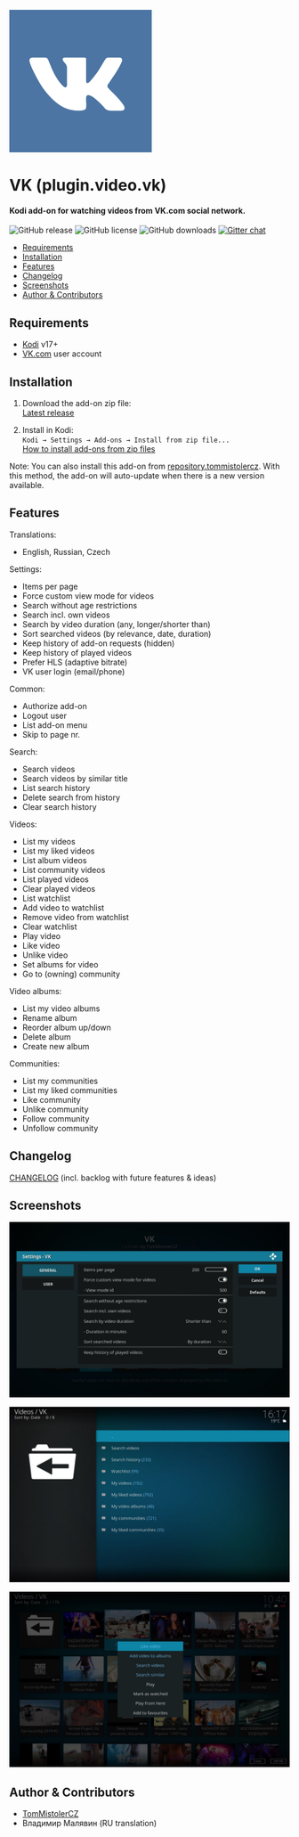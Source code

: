![Add-on icon](resources/icon.png)

# VK (plugin.video.vk)

#### Kodi add-on for watching videos from VK.com social network.

![GitHub release](https://img.shields.io/github/release/tommistolercz/plugin.video.vk.svg) 
![GitHub license](https://img.shields.io/github/license/tommistolercz/plugin.video.vk.svg) 
![GitHub downloads](https://img.shields.io/github/downloads/tommistolercz/plugin.video.vk/total.svg) 
[![Gitter chat](https://img.shields.io/gitter/room/plugin-video-vk/chat.svg)](https://gitter.im/plugin-video-vk/chat) 

- [Requirements](#requirements)
- [Installation](#installation)
- [Features](#features)
- [Changelog](#changelog)
- [Screenshots](#screenshots)
- [Author & Contributors](#author--contributors)

## Requirements

- [Kodi](https://kodi.tv) v17+
- [VK.com](https://vk.com) user account

## Installation

1. Download the add-on zip file:<br>
    [Latest release](https://github.com/tommistolercz/plugin.video.vk/releases/latest)
    
2. Install in Kodi:<br>
    `Kodi → Settings → Add-ons → Install from zip file...`<br>
    [How to install add-ons from zip files](https://kodi.wiki/view/HOW-TO:Install_add-ons_from_zip_files)

Note: You can also install this add-on from [repository.tommistolercz](https://github.com/tommistolercz/repository.tommistolercz). 
With this method, the add-on will auto-update when there is a new version available.

## Features

Translations:
- English, Russian, Czech

Settings:
- Items per page
- Force custom view mode for videos
- Search without age restrictions
- Search incl. own videos
- Search by video duration (any, longer/shorter than)
- Sort searched videos (by relevance, date, duration)
- Keep history of add-on requests (hidden)
- Keep history of played videos
- Prefer HLS (adaptive bitrate)
- VK user login (email/phone)

Common:
- Authorize add-on
- Logout user
- List add-on menu
- Skip to page nr.

Search:
- Search videos
- Search videos by similar title 
- List search history
- Delete search from history
- Clear search history

Videos:
- List my videos
- List my liked videos
- List album videos
- List community videos
- List played videos
- Clear played videos
- List watchlist
- Add video to watchlist
- Remove video from watchlist
- Clear watchlist
- Play video
- Like video
- Unlike video
- Set albums for video
- Go to (owning) community

Video albums:
- List my video albums
- Rename album
- Reorder album up/down
- Delete album
- Create new album

Communities:
- List my communities
- List my liked communities
- Like community
- Unlike community
- Follow community
- Unfollow community

## Changelog

[CHANGELOG](CHANGELOG.md) (incl. backlog with future features & ideas)

## Screenshots

![Screenshot 1: Add-on settings](resources/media/screenshot01.jpg)

![Screenshot 2: Add-on menu](resources/media/screenshot02.jpg)

![Screenshot 3: Add-on content](resources/media/screenshot03.jpg)

## Author & Contributors 

- [TomMistolerCZ](https://github.com/tommistolercz)
- Владимир Малявин (RU translation)
